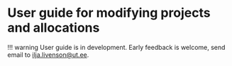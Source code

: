 # User guide for modifying projects and allocations

!!! warning
    User guide is in development. Early feedback is welcome, send email to ilja.livenson@ut.ee.